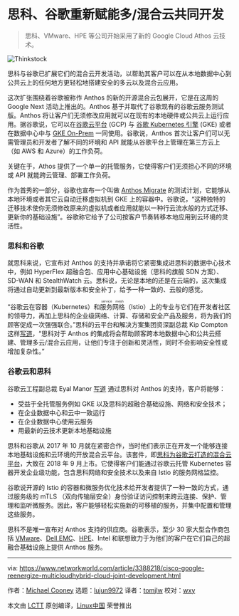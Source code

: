 [#]: collector: (lujun9972)
[#]: translator: (tomjlw)
[#]: reviewer: (wxy)
[#]: publisher: (wxy)
[#]: url: (https://linux.cn/article-10747-1.html)
[#]: subject: (Cisco, Google reenergize multicloud/hybrid cloud joint development)
[#]: via: (https://www.networkworld.com/article/3388218/cisco-google-reenergize-multicloudhybrid-cloud-joint-development.html#tk.rss_all)
[#]: author: (Michael Cooney https://www.networkworld.com/author/Michael-Cooney/)

思科、谷歌重新赋能多/混合云共同开发
======
> 思科、VMware、HPE 等公司开始采用了新的 Google Cloud Athos 云技术。

![Thinkstock][1]

思科与谷歌已扩展它们的混合云开发活动，以帮助其客户可以在从本地数据中心到公共云上的任何地方更轻松地搭建安全的多云以及混合云应用。

这次扩张围绕着谷歌被称作 Anthos 的新的开源混合云包展开，它是在这周的 Google Next 活动上推出的。Anthos 基于并取代了谷歌现有的谷歌云服务测试版。Anthos 将让客户们无须修改应用就可以在现有的本地硬件或公共云上运行应用。据谷歌说，它可以在[谷歌云平台][5] (GCP) 与 [谷歌 Kubernetes 引擎][6] (GKE) 或者在数据中心中与 [GKE On-Prem][7] 一同使用。谷歌说，Anthos 首次让客户们可以无需管理员和开发者了解不同的坏境和 API 就能从谷歌平台上管理在第三方云上（如 AWS 和 Azure）的工作负荷。

关键在于，Athos 提供了一个单一的托管服务，它使得客户们无须担心不同的环境或 API 就能跨云管理、部署工作负荷。

作为首秀的一部分，谷歌也宣布一个叫做 [Anthos Migrate][8] 的测试计划，它能够从本地环境或者其它云自动迁移虚拟机到 GKE 上的容器中。谷歌说，“这种独特的迁移技术使你无须修改原来的虚拟机或者应用就能以一种行云流水般的方式迁移、更新你的基础设施”。谷歌称它给予了公司按客户节奏转移本地应用到云环境的灵活性。

### 思科和谷歌

就思科来说，它宣布对 Anthos 的支持并承诺将它紧密集成进思科的数据中心技术中，例如 HyperFlex 超融合包、应用中心基础设施（思科的旗舰 SDN 方案）、SD-WAN 和 StealthWatch 云。思科说，无论是本地的还是在云端的，这次集成将通过自动更新到最新版本和安全补丁，给予一种一致的、云般的感觉。

“谷歌云在容器（Kubernetes）和<ruby>服务网格<rt>service mesh</rt></ruby>（Istio）上的专业与它们在开发者社区的领导力，再加上思科的企业级网络、计算、存储和安全产品及服务，将为我们的顾客促成一次强强联合。”思科的云平台和解决方案集团资深副总裁 Kip Compton 这样[写道][9]，“思科对于 Anthos 的集成将会帮助顾客跨本地数据中心和公共云搭建、管理多云/混合云应用，让他们专注于创新和灵活性，同时不会影响安全性或增加复杂性。”

### 谷歌云和思科

谷歌云工程副总裁 Eyal Manor [写道][10] 通过思科对 Anthos 的支持，客户将能够：

* 受益于全托管服务例如 GKE 以及思科的超融合基础设施、网络和安全技术；
* 在企业数据中心和云中一致运行
* 在企业数据中心使用云服务
* 用最新的云技术更新本地基础设施

思科和谷歌从 2017 年 10 月就在紧密合作，当时他们表示正在开发一个能够连接本地基础设施和云环境的开放混合云平台。该套件，即[思科为谷歌云打造的混合云平台][11]，大致在 2018 年 9 月上市。它使得客户们能通过谷歌云托管 Kubernetes 容器开发企业级功能，包含思科网络和安全技术以及来自 Istio 的服务网格监控。

谷歌说开源的 Istio 的容器和微服务优化技术给开发者提供了一种一致的方式，通过服务级的 mTLS （双向传输层安全）身份验证访问控制来跨云连接、保护、管理和监听微服务。因此，客户能够轻松实施新的可移植的服务，并集中配置和管理这些服务。

思科不是唯一宣布对 Anthos 支持的供应商。谷歌表示，至少 30 家大型合作商包括 [VMware][12]、[Dell EMC][13]、[HPE][14]、Intel 和联想致力于为他们的客户在它们自己的超融合基础设施上提供 Anthos 服务。

--------------------------------------------------------------------------------

via: https://www.networkworld.com/article/3388218/cisco-google-reenergize-multicloudhybrid-cloud-joint-development.html

作者：[Michael Cooney][a]
选题：[lujun9972][b]
译者：[tomjlw](https://github.com/tomjlw)
校对：[wxy](https://github.com/wxy)

本文由 [LCTT](https://github.com/LCTT/TranslateProject) 原创编译，[Linux中国](https://linux.cn/) 荣誉推出

[a]: https://www.networkworld.com/author/Michael-Cooney/
[b]: https://github.com/lujun9972
[1]: https://images.techhive.com/images/article/2016/12/hybrid_cloud-100700390-large.jpg
[2]: https://www.networkworld.com/article/3233132/cloud-computing/what-is-hybrid-cloud-computing.html
[3]: https://www.networkworld.com/article/3252775/hybrid-cloud/multicloud-mania-what-to-know.html
[4]: https://www.networkworld.com/newsletters/signup.html
[5]: https://cloud.google.com/
[6]: https://cloud.google.com/kubernetes-engine/
[7]: https://cloud.google.com/gke-on-prem/
[8]: https://cloud.google.com/contact/
[9]: https://blogs.cisco.com/news/next-phase-cisco-google-cloud
[10]: https://cloud.google.com/blog/topics/partners/google-cloud-partners-with-cisco-on-hybrid-cloud-next19?utm_medium=unpaidsocial&utm_campaign=global-googlecloud-liveevent&utm_content=event-next
[11]: https://cloud.google.com/cisco/
[12]: https://blogs.vmware.com/networkvirtualization/2019/04/vmware-and-google-showcase-hybrid-cloud-deployment.html/
[13]: https://www.dellemc.com/en-us/index.htm
[14]: https://www.hpe.com/us/en/newsroom/blog-post/2019/04/hpe-and-google-cloud-join-forces-to-accelerate-innovation-with-hybrid-cloud-solutions-optimized-for-containerized-applications.html
[15]: https://www.facebook.com/NetworkWorld/
[16]: https://www.linkedin.com/company/network-world

